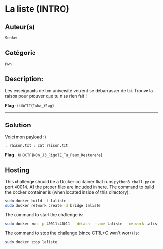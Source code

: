 # La liste (INTRO)

## Auteur(s)
`Senkei`

## Catégorie
`Pwn`

## Description:
Les enseignants de ton université veulent se débarrasser de toi. Trouve la raison pour prouver que tu n'as rien fait !

**Flag** : `UHOCTF{Fake_flag}`

---

## Solution

Voici mon payload :)

```text
. raison.txt ; cat raison.txt

```

**Flag** - `UHOCTF{N0n_J3_RigolE_Tu_Peux_Resterehe}`

## Hosting

This challenge should be a Docker container that runs `python3 chall.py` on port 40014. All the proper files are included in here. The command to build the docker container is (when located inside of this directory):

```bash
sudo docker build -t laliste .
sudo docker network create -d bridge laliste
```

The command to start the challenge is:

```bash
sudo docker run -p 40011:40011 --detach --name laliste --network laliste laliste:latest
```

The command to stop the challenge (since CTRL+C won't work) is:

```bash
sudo docker stop laliste
```

